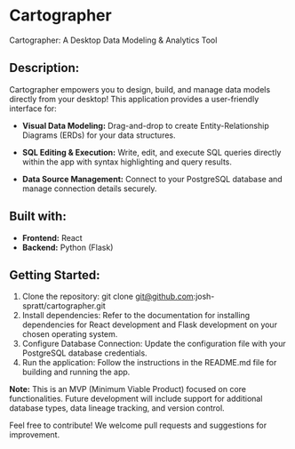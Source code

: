 # Cartographer
Cartographer: A Desktop Data Modeling &amp; Analytics Tool

## Description:

Cartographer empowers you to design, build, and manage data models directly from your desktop! This application provides a user-friendly interface for:

* **Visual Data Modeling:** Drag-and-drop to create Entity-Relationship Diagrams (ERDs) for your data structures.

* **SQL Editing & Execution:** Write, edit, and execute SQL queries directly within the app with syntax highlighting and query results.

* **Data Source Management:** Connect to your PostgreSQL database and manage connection details securely.

## Built with:

* **Frontend:** React
* **Backend:** Python (Flask)

## Getting Started:

1. Clone the repository: git clone git@github.com:josh-spratt/cartographer.git
2. Install dependencies: Refer to the documentation for installing dependencies for React development and Flask development on your chosen operating system.
3. Configure Database Connection: Update the configuration file with your PostgreSQL database credentials.
4. Run the application: Follow the instructions in the README.md file for building and running the app.

**Note:** This is an MVP (Minimum Viable Product) focused on core functionalities. Future development will include support for additional database types, data lineage tracking, and version control.

Feel free to contribute! We welcome pull requests and suggestions for improvement.
